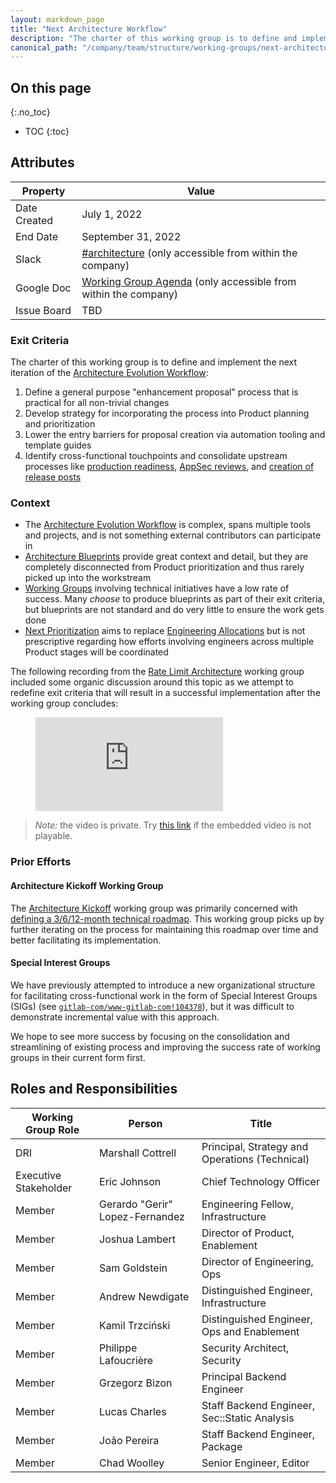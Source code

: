 ```yaml
---
layout: markdown_page
title: "Next Architecture Workflow"
description: "The charter of this working group is to define and implement the next iteration of the Architecture Evolution Workflow."
canonical_path: "/company/team/structure/working-groups/next-architecture-workflow/"
---
```


## On this page
{:.no_toc}

- TOC
{:toc}

## Attributes

| Property        | Value           |
|-----------------|-----------------|
| Date Created    | July 1, 2022 |
| End Date        | September 31, 2022 |
| Slack           | [#architecture](https://gitlab.slack.com/archives/CJ4DB7517) (only accessible from within the company) |
| Google Doc      | [Working Group Agenda](https://docs.google.com/document/d/1n1pslXw6yeoqRmsWGi4VYu9bPg8k46IIXqdUTJR8HSU/edit) (only accessible from within the company) |
| Issue Board     | TBD             |

### Exit Criteria

The charter of this working group is to define and implement the next iteration of the
[Architecture Evolution Workflow](/handbook/engineering/architecture/workflow/):

1. Define a general purpose "enhancement proposal" process that is practical for all non-trivial changes
1. Develop strategy for incorporating the process into Product planning and prioritization
1. Lower the entry barriers for proposal creation via automation tooling and template guides
1. Identify cross-functional touchpoints and consolidate upstream processes like
[production readiness](/handbook/engineering/infrastructure/production/readiness/), 
[AppSec reviews](/handbook/engineering/security/security-engineering-and-research/application-security/runbooks/review-process),
and [creation of release posts](/handbook/marketing/blog/release-posts/)

### Context

- The [Architecture Evolution Workflow](/handbook/engineering/architecture/workflow/) is complex,
  spans multiple tools and projects, and is not something external contributors can participate in
- [Architecture Blueprints](https://gitlab.com/gitlab-org/gitlab/-/tree/master/doc/architecture/blueprints)
  provide great context and detail, but they are completely disconnected from Product prioritization and
  thus rarely picked up into the workstream
- [Working Groups](/company/team/structure/working-groups/) involving technical initiatives have a low
  rate of success. Many _choose_ to produce blueprints as part of their exit criteria, but blueprints
  are not standard and do very little to ensure the work gets done
- [Next Prioritization](/company/team/structure/working-groups/next-prioritization/) aims to replace
  [Engineering Allocations](https://about.gitlab.com/handbook/engineering/#engineering-allocation)
  but is not prescriptive regarding how efforts involving engineers across multiple Product stages
  will be coordinated

The following recording from the
[Rate Limit Architecture](/company/team/structure/working-groups/rate-limit-architecture/) working group
included some organic discussion around this topic as we attempt to redefine exit criteria that will
result in a successful implementation after the working group concludes:

<figure class="video_container">
  <iframe src="https://www.youtube.com/embed/um9deEVp618?start=1961" frameborder="0" allowfullscreen="true"></iframe>
</figure>

> *Note:* the video is private. Try [this link](https://www.youtube.com/watch?v=um9deEVp618&t=1961s)
> if the embedded video is not playable.

### Prior Efforts

#### Architecture Kickoff Working Group

The [Architecture Kickoff](/company/team/structure/working-groups/architecture-kickoff/) working group
was primarily concerned with [defining a 3/6/12-month technical roadmap](/handbook/engineering/architecture/roadmap/).
This working group picks up by further iterating on the process for maintaining this roadmap over time
and better facilitating its implementation.

#### Special Interest Groups

We have previously attempted to introduce a new organizational structure for facilitating cross-functional
work in the form of Special Interest Groups (SIGs)
(see [`gitlab-com/www-gitlab-com!104378`](https://gitlab.com/gitlab-com/www-gitlab-com/-/merge_requests/104378)),
but it was difficult to demonstrate incremental value with this approach.

We hope to see more success by focusing on the consolidation and streamlining of existing process
and improving the success rate of working groups in their current form first.

## Roles and Responsibilities

| Working Group Role                       | Person                          | Title                                    |
|------------------------------------------|---------------------------------|------------------------------------------|
| DRI                      | Marshall Cottrell | Principal, Strategy and Operations (Technical)            |
| Executive Stakeholder    | Eric Johnson | Chief Technology Officer |
| Member                   | Gerardo "Gerir" Lopez-Fernandez | Engineering Fellow, Infrastructure            |
| Member                   | Joshua Lambert | Director of Product, Enablement |
| Member                   | Sam Goldstein | Director of Engineering, Ops |
| Member                   | Andrew Newdigate | Distinguished Engineer, Infrastructure |
| Member                   | Kamil Trzciński      | Distinguished Engineer, Ops and Enablement |
| Member                   | Philippe Lafoucrière | Security Architect, Security |
| Member                   | Grzegorz Bizon | Principal Backend Engineer |
| Member                   | Lucas Charles | Staff Backend Engineer, Sec::Static Analysis |
| Member                   | João Pereira | Staff Backend Engineer, Package |
| Member                   | Chad Woolley | Senior Engineer, Editor |
